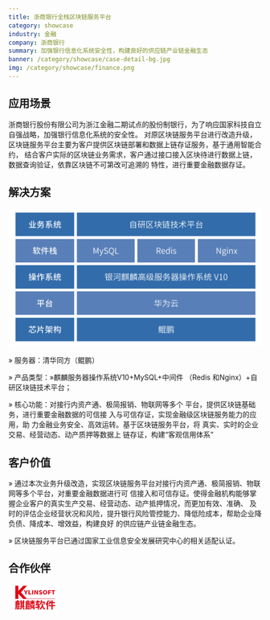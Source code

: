 ```yaml
---
title: 浙商银行全栈区块链服务平台
category: showcase
industry: 金融
company: 浙商银行
summary: 加强银行信息化系统安全性，构建良好的供应链产业链金融生态
banner: /category/showcase/case-detail-bg.jpg
img: /category/showcase/finance.png
---
```


## 应用场景

浙商银行股份有限公司为浙江金融二期试点的股份制银行，为了响应国家科技自立自强战略，加强银行信息化系统的安全性。
对原区块链服务平台进行改造升级，区块链服务平台主要为客户提供区块链部署和数据上链存证服务，基于通用智能合约，
结合客户实际的区块链业务需求，客户通过接口接入区块待进行数据上链，数据查询验证，依靠区块链不可第改可追溯的
特性，进行重要金融数据存证。


## 解决方案

<div class="case-img"><img src="./zheshang1.jpg"  ></div>


 » 服务器：清华同方（鲲鹏）

 » 产品类型：»麒麟服务器操作系统V10+MySQL+中间件
（Redis 和Nginx）+自研区块链技术平台；

 » 核心功能：对接行内资产通、极简报销、物联网等多个
平台，提供区块链基础务，进行重要金融数据的可信接
入与可信存证，实现金融级区块链服务能力的应用，助
力金融业务安全、高效运转。基于区块链服务平台，将
真实、实时的企业交易、经营动态、动产质押等数据上
链存证，构建“客观信用体系”


## 客户价值

» 通过本次业务升级改造，实现区块链服务平台对接行内资产通、极简报销、物联网等多个平台，对重要金融数据进行可
信接入和可信存证。使得金融机构能够掌握企业客户的真实生产交易、经营动态、动产抵押情况，而更加有效、准确、
及时的评估企业经营状况和风险，提升银行风险管控能力、降低险成本，帮助企业降负债、降成本、增效益，构建良好
的供应链产业链金融生态。

 » 区块链服务平台已通过国家工业信息安全发展研究中心的相关适配认证。


## 合作伙伴

<img src="./qilin.png" width="100" >